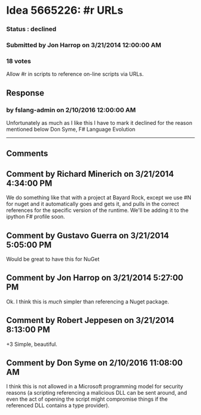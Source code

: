 # Idea 5665226: #r URLs #

### Status : declined

### Submitted by Jon Harrop on 3/21/2014 12:00:00 AM

### 18 votes

Allow #r in scripts to reference on-line scripts via URLs.



## Response 
### by fslang-admin on 2/10/2016 12:00:00 AM

Unfortunately as much as I like this I have to mark it declined for the reason mentioned below
Don Syme,
F# Language Evolution

------------------------
## Comments


## Comment by Richard Minerich on 3/21/2014 4:34:00 PM
We do something like that with a project at Bayard Rock, except we use #N for nuget and it automatically goes and gets it, and pulls in the correct references for the specific version of the runtime.
We'll be adding it to the ipython F# profile soon.


## Comment by Gustavo Guerra on 3/21/2014 5:05:00 PM
Would be great to have this for NuGet


## Comment by Jon Harrop on 3/21/2014 5:27:00 PM
Ok. I think this is *much* simpler than referencing a Nuget package.


## Comment by Robert Jeppesen on 3/21/2014 8:13:00 PM
+3 Simple, beautiful.


## Comment by Don Syme on 2/10/2016 11:08:00 AM
I think this is not allowed in a Microsoft programming model for security reasons (a scripting referencing a malicious DLL can be sent around, and even the act of opening the script might compromise things if the referenced DLL contains a type provider).

